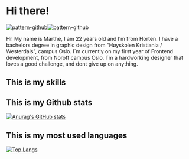 # Hi there!
<a href="https://ibb.co/ncfRT1Y"><img src="https://i.ibb.co/FwJn9Yy/pattern-github.png" alt="pattern-github" border="0"></a>![pattern-github](https://user-images.githubusercontent.com/69841912/121778986-caee9400-cb99-11eb-8942-42d70c3f334f.png)


Hi! My name is Marthe, I am 22 years old and I’m from Horten. I have a bachelors degree in graphic design from “Høyskolen Kristiania / Westerdals”, campus Oslo. I´m currently on my first year of Frontend development, from Noroff campus Oslo. I´m a hardworking designer that loves a good challenge, and dont give up on anything.

## This is my skills

## This is my Github stats
[![Anurag's GitHub stats](https://github-readme-stats.vercel.app/api?username=marthebjornsen98&theme=dark&show_icons=true)](https://github.com/anuraghazra/github-readme-stats)

## This is my most used languages
[![Top Langs](https://github-readme-stats.vercel.app/api/top-langs/?username=marthebjornsen98&theme=dark&show_icons=true)](https://github.com/anuraghazra/github-readme-stats)
